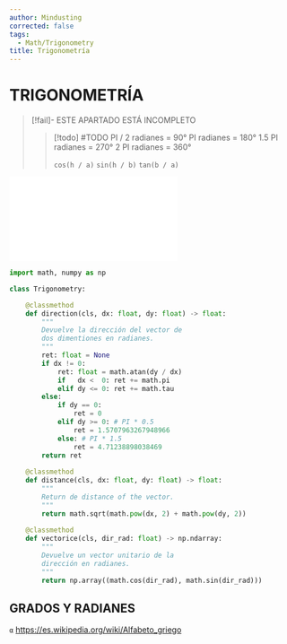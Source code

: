 ```yaml
---
author: Mindusting
corrected: false
tags:
  - Math/Trigonometry
title: Trigonometría
---
```


# TRIGONOMETRÍA

> [!fail]- ESTE APARTADO ESTÁ INCOMPLETO
> > [!todo] #TODO
> > PI / 2 radianes = 90°
> > PI radianes = 180°
> > 1.5 PI radianes = 270°
> > 2 PI radianes = 360°
> > 
> > `cos(h / a)`
> > `sin(h / b)`
> > `tan(b / a)`

![#center](trig_draw.md)

```python
import math, numpy as np

class Trigonometry:

    @classmethod
    def direction(cls, dx: float, dy: float) -> float:
        """
        Devuelve la dirección del vector de
        dos dimentiones en radianes.
        """
        ret: float = None
        if dx != 0:
            ret: float = math.atan(dy / dx)
            if   dx <  0: ret += math.pi
            elif dy <= 0: ret += math.tau
        else:
            if dy == 0:
                ret = 0
            elif dy >= 0: # PI * 0.5
                ret = 1.5707963267948966
            else: # PI * 1.5
                ret = 4.71238898038469
        return ret
    
    @classmethod
    def distance(cls, dx: float, dy: float) -> float:
        """
        Return de distance of the vector.
        """
        return math.sqrt(math.pow(dx, 2) + math.pow(dy, 2))
    
    @classmethod
    def vectorice(cls, dir_rad: float) -> np.ndarray:
        """
        Devuelve un vector unitario de la
        dirección en radianes.
        """
        return np.array((math.cos(dir_rad), math.sin(dir_rad)))
```

## GRADOS Y RADIANES
`α`
https://es.wikipedia.org/wiki/Alfabeto_griego